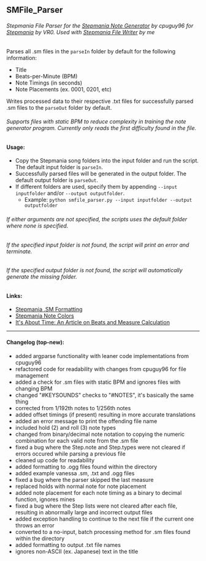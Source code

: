 ## SMFile_Parser
###### Stepmania File Parser for the [Stepmania Note Generator](https://github.com/cpuguy96/stepmania-note-generator) by cpuguy96 for [Stepmania](https://github.com/stepmania/stepmania/wiki/sm) by VR0. Used with [Stepmania File Writer](https://github.com/jhaco/SMTXT_Converter) by me

Parses all .sm files in the `parseIn` folder by default for the following information:
- Title
- Beats-per-Minute (BPM)
- Note Timings (in seconds)
- Note Placements (ex. 0001, 0201, etc)

Writes processed data to their respective .txt files for successfully parsed .sm files to the `parseOut` folder by default.

###### Supports files with static BPM to reduce complexity in training the note generator program. Currently only reads the first difficulty found in the file.

#### Usage:
- Copy the Stepmania song folders into the input folder and run the script. The default input folder is `parseIn`.
- Successfully parsed files will be generated in the output folder. The default output folder is `parseOut`.
- If different folders are used, specify them by appending `--input inputfolder` and/or `--output outputfolder`.
  * Example: `python smfile_parser.py --input inputfolder --output outputfolder`
###### If either arguments are not specified, the scripts uses the default folder where none is specified.
###### If the specified input folder is not found, the script will print an error and terminate.
###### If the specified output folder is not found, the script will automatically generate the missing folder.

#### Links:

- [Stepmania .SM Formatting](https://github.com/stepmania/stepmania/wiki/sm)
- [Stepmania Note Colors](https://step-mania.fandom.com/wiki/Notes)
- [It's About Time: An Article on Beats and Measure Calculation](https://sites.uci.edu/camp2014/2014/05/19/its-about-time/)

---

#### Changelog (top-new):
- added argparse functionality with leaner code implementations from cpuguy96
- refactored code for readability with changes from cpuguy96 for file management
- added a check for .sm files with static BPM and ignores files with changing BPM
- changed "#KEYSOUNDS" checks to "#NOTES", it's basically the same thing
- corrected from 1/192th notes to 1/256th notes
- added offset timings (if present) resulting in more accurate translations
- added an error message to print the offending file name
- included hold (2) and roll (3) note types
- changed from binary/decimal note notation to copying the numeric combination for each valid note from the .sm file
- fixed a bug where the Step.note and Step.types were not cleared if errors occured while parsing a previous file
- cleaned up code for readability
- added formatting to .ogg files found within the directory
- added example vanessa .sm, .txt and .ogg files
- fixed a bug where the parser skipped the last measure
- replaced holds with normal note for note placement
- added note placement for each note timing as a binary to decimal function, ignores mines
- fixed a bug where the Step lists were not cleared after each file, resulting in abnormally large and incorrect output files
- added exception handling to continue to the next file if the current one throws an error
- converted to a no-input, batch processing method for .sm files found within the directory
- added formatting to output .txt file names
- ignores non-ASCII (ex. Japanese) text in the title
